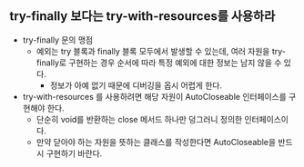 ## try-finally 보다는 try-with-resources를 사용하라
- try-finally 문의 맹점
  - 예외는 try 블록과 finally 블록 모두에서 발생할 수 있는데, 여러 자원을 try-finally로 구현하는 경우 순서에 따라 특정 예외에 대한 정보는 남지 않을 수 있다.
    - 정보가 아예 없기 때문에 디버깅을 옵시 어렵게 한다.
- try-with-resources 를 사용하려면 해당 자원이 AutoCloseable 인터페이스를 구현해야 한다.
  - 단순히 void를 반환하는 close 메서드 하나만 덩그러니 정의한 인터페이스이다.
  - 만약 닫아야 하는 자원을 뜻하는 클래스를 작성한다면 AutoCloseable을 반드시 구현하기 바란다.